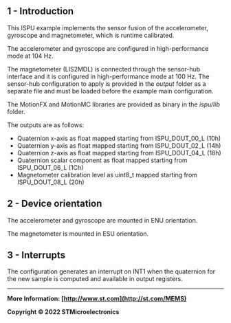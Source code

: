 ## 1 - Introduction

This ISPU example implements the sensor fusion of the accelerometer, gyroscope and magnetometer, which is runtime calibrated.

The accelerometer and gyroscope are configured in high-performance mode at 104 Hz.

The magnetometer (LIS2MDL) is connected through the sensor-hub interface and it is configured in high-performance mode at 100 Hz. The sensor-hub configuration to apply is provided in the *output* folder as a separate file and must be loaded before the example main configuration.

The MotionFX and MotionMC libraries are provided as binary in the *ispu/lib* folder.

The outputs are as follows:

* Quaternion x-axis as float mapped starting from ISPU_DOUT_00_L (10h)
* Quaternion y-axis as float mapped starting from ISPU_DOUT_02_L (14h)
* Quaternion z-axis as float mapped starting from ISPU_DOUT_04_L (18h)
* Quaternion scalar component as float mapped starting from ISPU_DOUT_06_L (1Ch)
* Magnetometer calibration level as uint8_t mapped starting from ISPU_DOUT_08_L (20h)


## 2 - Device orientation

The accelerometer and gyroscope are mounted in ENU orientation.

The magnetometer is mounted in ESU orientation.


## 3 - Interrupts

The configuration generates an interrupt on INT1 when the quaternion for the new sample is computed and available in output registers.

------

**More Information: [http://www.st.com](http://st.com/MEMS)**

**Copyright © 2022 STMicroelectronics**